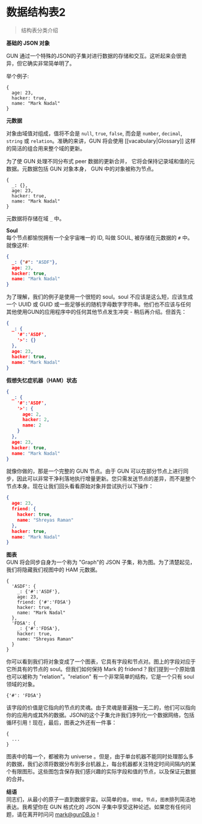 # 数据结构表2
> 结构表分类介绍

**基础的 JSON 对象**

GUN 通过一个特殊的JSON的子集对进行数据的存储和交互。这听起来会很诡异，但它确实非常简单明了。

举个例子:
```
{
  age: 23,
  hacker: true,
  name: "Mark Nadal"
}
```

**元数据**

对象由域值对组成，值将不会是 `null`, `true`, `false`, 而会是 `number`, `decimal`, `string` 或 `relation`。准确的来讲，GUN 将会使用 [[vacabulary|Glossary]] 这样的简洁的组合用来整个域的更新。

为了使 GUN 处理不同分布式 peer 数据的更新合并， 它将会保持记录域和值的元数据。元数据包括 GUN 对象本身， GUN 中的对象被称为节点。

```
{
  _: {},
  age: 23,
  hacker: true,
  name: "Mark Nadal"
}
```

元数据将存储在域 `_` 中。

**Soul**  
每个节点都愉悦拥有一个全宇宙唯一的 ID, 叫做 SOUL, 被存储在元数据的 `#` 中。就像这样:
```json
{
  _: {"#": "ASDF"},
  age: 23,
  hacker: true,
  name: "Mark Nadal"
}
```

为了理解，我们的例子是使用一个很短的 soul。soul 不应该是这么短，应该生成一个 UUID 或 GUID 或一些足够长的随机字母数字字符串。他们也不应该与任何其他使用GUN的应用程序中的任何其他节点发生冲突 - 稍后再介绍。但首先：

```json
{
  _: {
    '#':'ASDF',
    '>': {}
  },
  age: 23,
  hacker: true,
  name: "Mark Nadal"
}
```

**假想失忆症机器（HAM）状态**  

```json
{
  _: {
    '#':'ASDF',
    '>': {
      age: 2,
      hacker: 2,
      name: 2
    }
  },
  age: 23,
  hacker: true,
  name: "Mark Nadal"
}
```

就像你做的，那是一个完整的 GUN 节点。由于 GUN 可以在部分节点上进行同步，因此可以非常干净利落地执行增量更新。您只需发送节点的差异，而不是整个节点本身。现在让我们回头看看原始对象并尝试执行以下操作：

```json
{
  age: 23,
  friend: {
    hacker: true,
    name: "Shreyas Raman"
  },
  hacker: true,
  name: "Mark Nadal"
}
```

**图表**  
GUN 将会同步自身为一个称为 "Graph"的 JSON 子集，称为图。为了清楚起见，我们将隐藏我们视图中的 HAM 元数据。

```
{
  'ASDF': {
    _: {'#':'ASDF'},
    age: 23,
    friend: {'#':'FDSA'}
    hacker: true,
    name: "Mark Nadal"
  },
  'FDSA': {
    _: {'#':'FDSA'},
    hacker: true,
    name: "Shreyas Raman"
  }
}
```

你可以看到我们将对象变成了一个图表，它具有字段和节点对。图上的字段对应于它所具有的节点的 soul。但我们如何保持 Mark 的 fridend？我们提到一个原始值也可以被称为 "relation"。"relation" 有一个非常简单的结构，它是一个只有 soul 领域的对象。

```{'#': 'FDSA'}```

该字段的价值是它指向的节点的灵魂。由于灵魂是普遍独一无二的，他们可以指向你的应用内或其外的数据。JSON的这个子集允许我们序列化一个数据网络，包括循环引用！现在，最后，图表之外还有一件事：

```
{
  ...
}
```

图表中的每一个，都被称为 universe 。但是，由于单台机器不能同时处理那么多的数据，我们必须将数据分布到多台机器上，每台机器都关注特定时间间隔内的某个有限图形。这些图包含保存我们感兴趣的实际字段和值的节点，以及保证元数据的合并。

**结语**  
同志们，从最小的原子一直到数据宇宙。以简单的`值`，`领域`，`节点`，`图表`排列简洁地表达。我希望你在 GUN 格式化的 JSON 子集中享受这种论述。如果您有任何问题，请在离开时问问 mark@gunDB.io！
